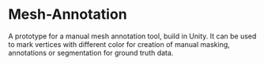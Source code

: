 # Mesh-Annotation
A prototype for a manual mesh annotation tool, build in Unity. It can be used to mark vertices with different color for creation of manual masking, annotations or segmentation for ground truth data.
